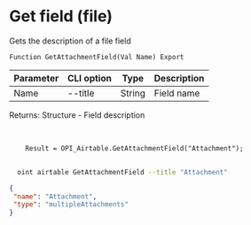 ﻿---
sidebar_position: 5
---

# Get field (file)
 Gets the description of a file field



`Function GetAttachmentField(Val Name) Export`

  | Parameter | CLI option | Type | Description |
  |-|-|-|-|
  | Name | --title | String | Field name |

  
  Returns:  Structure - Field description

<br/>




```bsl title="Code example"
    Result = OPI_Airtable.GetAttachmentField("Attachment");
```



```sh title="CLI command example"
    
  oint airtable GetAttachmentField --title "Attachment"

```

```json title="Result"
{
 "name": "Attachment",
 "type": "multipleAttachments"
}
```
